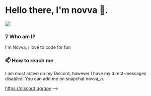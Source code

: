 # Hello there, I'm novva 👋.

![](https://komarev.com/ghpvc/?username=syrmgit)

### ❔ Who am I?
I'm Novva, i love to code for fun

### 📫 How to reach me
I am most active on my Discord, however I have my direct-messages disabled. You can add me on snapchat novva_n.

https://discord.gg/gov
-->
